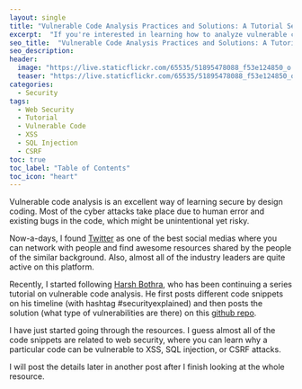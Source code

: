 ```yaml
---
layout: single
title: "Vulnerable Code Analysis Practices and Solutions: A Tutorial Series by Harsh Bothra"
excerpt:  "If you're interested in learning how to analyze vulnerable code, you'll want to check out this tutorial series by Harsh Bothra. In the series, he covers various practices and solutions for identifying and addressing security issues in code."
seo_title:  "Vulnerable Code Analysis Practices and Solutions: A Tutorial Series by Harsh Bothra"
seo_description: 
header:
  image: "https://live.staticflickr.com/65535/51895478088_f53e124850_o.png"
  teaser: "https://live.staticflickr.com/65535/51895478088_f53e124850_o.png"
categories:
  - Security
tags:
  - Web Security
  - Tutorial
  - Vulnerable Code
  - XSS
  - SQL Injection
  - CSRF
toc: true
toc_label: "Table of Contents"
toc_icon: "heart"
---
```



Vulnerable code analysis is an excellent way of learning secure by design coding. Most of the cyber attacks take place due to human error and existing bugs in the code, which might be unintentional yet risky.

Now-a-days, I found [Twitter](https://twitter.com/) as one of the best social medias where you can network with people and find awesome resources shared by the people of the similar background. Also, almost all of the industry leaders are quite active on this platform.
 
Recently, I started following [Harsh Bothra](https://twitter.com/harshbothra_), who has been continuing a series tutorial on vulnerable code analysis. He first posts different code snippets on his timeline (with hashtag #securityexplained) and then posts the solution (what type of vulnerabilities are there) on this [github repo](https://github.com/harsh-bothra/SecurityExplained).

I have just started going through the resources. I guess almost all of the code snippets are related to web security, where you can learn why a particular code can be vulnerable to XSS, SQL injection, or CSRF attacks.

I will post the details later in another post after I finish looking at the whole resource. 
<!--stackedit_data:
eyJoaXN0b3J5IjpbNjY2NDA1MjEzXX0=
-->